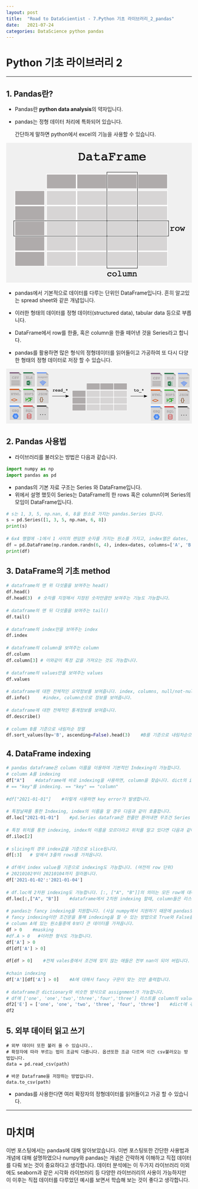 ```yaml
---
layout: post
title:  "Road to DataScientist - 7.Python 기초 라이브러리_2_pandas"
date:   2021-07-24 
categories: DataScience python pandas
---
```

# Python 기초 라이브러리 2
---

## 1. Pandas란?

* Pandas란 **python data analysis**의 약자입니다.

* pandas는 정형 데이터 처리에 특화되어 있습니다.

    간단하게 말하면 python에서 excel의 기능을 사용할 수 있습니다.
    
![numpy_data_type](/img/dataframe.png)


* pandas에서 기본적으로 데이터를 다루는 단위인 DataFrame입니다. 흔히 알고있는 spread sheet와 같은 개념입니다.

* 이러한 형태의 데이터를 정형 데이터(structured data), tabular data 등으로 부릅니다.

* DataFrame에서 row를 한줄, 혹은 column을 한줄 떼어낸 것을 Series라고 합니다.

* pandas를 활용하면 많은 형식의 정형데이터를 읽어들이고 가공하여 또 다시 다양한 형태의 정형 데이터로 저장 할 수 있습니다.

![pandas_files](/img/pandas_files.png)

## 2. Pandas 사용법

* 라이브러리를 불러오는 방법은 다음과 같습니다.

```python
import numpy as np
import pandas as pd
``` 

* pandas의 기본 자료 구조는 Series 와 DataFrame입니다.
* 위에서 설명 했듯이 Series는 DataFrame의 한 rows 혹은 column이며 Series의 모임이 DataFrame입니다.

```python
# s는 1, 3, 5, np.nan, 6, 8을 원소로 가지는 pandas.Series 입니다.
s = pd.Series([1, 3, 5, np.nan, 6, 8])
print(s)

# 6x4 행렬에 -1에서 1 사이의 랜덤한 숫자를 가지는 원소를 가지고, index열은 dates, 나머지 coulmns은 순서대로 A, B, C, D로 하는 DataFrame 생성 합니다.
df = pd.DataFrame(np.random.randn(6, 4), index=dates, columns=['A', 'B', 'C', 'D'])    #첫번째 인자는 values, 그 후 index랑 columns를 정해줄 수 있습니다.
print(df)
```

## 3. DataFrame의 기초 method

```python
# dataframe의 맨 위 다섯줄을 보여주는 head()
df.head()
df.head(3)  # 숫자를 지정해서 지정된 숫자만큼만 보여주는 기능도 가능합니다.

# dataframe의 맨 뒤 다섯줄을 보여주는 tail()
df.tail()

# dataframe의 index만을 보여주는 index
df.index

# dataframe의 column을 보여주는 column
df.column
df.column[3] # 이와같이 특정 값을 가져오는 것도 가능합니다.

# dataframe의 values만을 보여주는 values
df.values

# dataframe에 대한 전체적인 요약정보를 보여줍니다. index, columns, null/not-null/dtype/memory usage가 표시됩니다.
df.info()     #index, column순으로 정보를 보여줍니다.

# dataframe에 대한 전체적인 통계정보를 보여줍니다.
df.describe()

# column B를 기준으로 내림차순 정렬
df.sort_values(by='B', ascending=False).head(3)    #B를 기준으로 내림차순으로 정렬하고 값이 가장큰 top 3
```

## 4. DataFrame indexing

```python
# pandas dataframe은 column 이름을 이용하여 기본적인 Indexing이 가능합니다.
# column A를 indexing
df["A"]    #dataframe에 바로 indexing을 사용하면, column을 찾습니다. dict의 indexing와 같습니다.
# == "key"를 indexing. == "key" == "column"

#df["2021-01-01"]    #이렇게 사용하면 key error가 발생합니다.

# 특정날짜를 통한 Indexing, index의 이름을 알 경우 다음과 같이 호출합니다.
df.loc["2021-01-01"]    #pd.Series datafram은 한줄만 뜯어내면 무조건 Series 입니다.

# 특정 위치를 통한 indexing, index의 이름을 모르더라고 위치를 알고 있다면 다음과 같이 호출합니다.
df.iloc[2]  

# slicing의 경우 index값을 기준으로 slice됩니다.
df[:3]   # 앞에서 3줄의 rows를 가져옵니다.

# df에서 index value를 기준으로 indexing도 가능합니다. (여전히 row 단위)
# 20210102부터 20210104까지 잘라봅니다.
df['2021-01-02':'2021-01-04']

# df.loc에 2차원 indexing도 가능합니다. [:, ["A", "B"]]의 의미는 모든 row에 대해서 columns는 A, B만 가져오라는 의미입니다.
df.loc[:,["A", "B"]]    #dataframe에서 2차원 indexing 할때, column들은 리스트로 넘겨 줄 수 있습니다.

# pandas는 fancy indexing을 지원합니다. (사실 numpy에서 지원하기 때문에 pandas도 지원합니다.)
# fancy indexing이란 조건문을 통해 indexing을 할 수 있는 방법으로 True와 False를 원소로 하는 리스트를 통해 masking하는 원리로 동작합니다.
# column A에 있는 원소들중에 0보다 큰 데이터를 가져옵니다.
df > 0    #masking
#df.A > 0   #이러한 형식도 가능합니다.
df['A'] > 0
df[df['A'] > 0]

df[df > 0]    #전체 vales중에서 조건에 맞지 않는 애들은 전부 nan이 되어 버립니다.

#chain indexing
df['A'][df['A'] > 0]    #A에 대해서 fancy 구문이 맞는 것만 출력합니다.

# dataframe은 dictionary와 비슷한 방식으로 assignment가 가능합니다.
# df에 ['one', 'one','two','three','four','three'] 리스트를 column의 value로 하는 column E를 추가합니다.
df2['E'] = ['one', 'one', 'two', 'three', 'four', 'three']    #dict에 추가하듯이 추가할 수 있습니다., 이미 colume E 가 존재한다면 update.
df2
```

## 5. 외부 데이터 읽고 쓰기

```
# 외부 데이터 또한 불러 올 수 있습니다..
# 확장자에 따라 부르는 법이 조금씩 다릅니다. 옵션또한 조금 다르며 이건 csv불러오는 방법입니다.
data = pd.read_csv(path)

# 바꾼 Dataframe을 저장하는 방법입니다.
data.to_csv(path)
```

* pandas를 사용한다면 여러 확장자의 정형데이터를 읽어들이고 가공 할 수 있습니다.

---
# 마치며

이번 포스팅에서는 pandas에 대해 알아보았습니다. 이번 포스팅또한 간단한 사용법과 개념에 대해 설명하였으나 numpy와 pandas는 개념은 간략하게 이해하고 직접 데이터를 다뤄 보는 것이 중요하다고 생각합니다. 데이터 분석에는 이 두가지 라이브러리 이외에도 seaborn과 같은 시각화 라이브러리 등 다양한 라이브러리의 사용이 가능하지만 이 이후는 직접 데이터를 다루었던 예시를 보면서 학습해 보는 것이 좋다고 생각합니다.